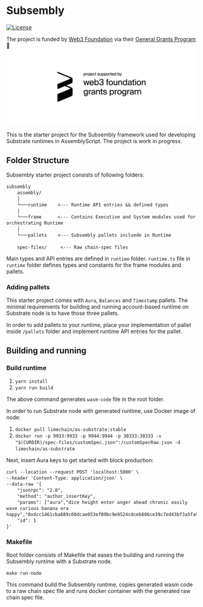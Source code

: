# Subsembly
[![License](https://img.shields.io/badge/License-Apache%202.0-blue.svg)](https://opensource.org/licenses/Apache-2.0)

The project is funded by [Web3 Foundation](https://web3.foundation/) via their [General Grants Program](https://github.com/w3f/General-Grants-Program) 🙏
![WEB3 Badge](./web3_badge_black.png)

This is the starter project for the Subsembly framework used for developing Substrate runtimes in AssemblyScript. The project is work in progress.

## Folder Structure
Subsembly starter project consists of following folders:
```
subsembly
    assembly/
    │
    └───runtime    <--- Runtime API entries && defined types
    |
    └───frame      <--- Contains Executive and System modules used for orchestrating Runtime
    │
    └───pallets    <--- Subsembly pallets incluede in Runtime

    spec-files/     <--- Raw chain-spec files
```

Main types and API entries are defined in `runtime` folder. `runtime.ts` file in `runtime` folder defines types and constants for the frame modules and pallets.

### Adding pallets

This starter project comes with `Aura`, `Balances` and `Timestamp` pallets. The minimal requirements for building and running account-based runtime on Substrate node is to have those three pallets.

In order to add pallets to your runtime, place your implementation of pallet inside `/pallets` folder and implement runtime API entries for the pallet.

## Building and running
### Build runtime
1. `yarn install`
2. `yarn run build`

The above command generates `wasm-code` file in the root folder.

In order to run Substrate node with generated runtime, use Docker image of node:

1. `docker pull limechain/as-substrate:stable`
2. `docker run -p 9933:9933 -p 9944:9944 -p 30333:30333 -v "$(CURDIR)/spec-files/customSpec.json":/customSpecRaw.json -d limechain/as-substrate`

Next, insert Aura keys to get started with block production:
```
curl --location --request POST 'localhost:5000' \
--header 'Content-Type: application/json' \
--data-raw '{
    "jsonrpc": "2.0",
    "method": "author_insertKey",
    "params": ["aura","dice height enter anger ahead chronic easily wave curious banana era happy","0xdcc1461cba689c60dcae053ef09bc9e9524cdceb696ce39c7ed43bf3a5fa9659"],
    "id": 1
}'
```

### Makefile
Root folder consists of Makefile that eases the building and running the Subsembly runtime with a Substrate node.

```
make run-node
```
This command build the Subsembly runtime, copies generated wasm code to a raw chain spec file and runs docker container with the generated raw chain spec file.

